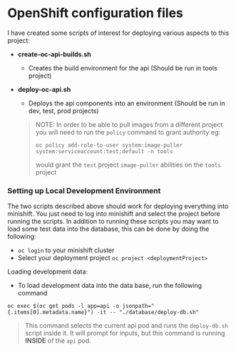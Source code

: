 # OpenShift configuration files

I have created some scripts of interest for deploying various aspects to this project:

- **create-oc-api-builds.sh**
  - Creates the build environment for the api (Should be run in tools project)
- **deploy-oc-api.sh**
  - Deploys the api components into an environment (Should be run in dev, test, prod projects)

  > NOTE: In order to be able to pull images from a different project you will need to run the `policy` command to grant authority eg:
  >
  > `oc policy add-role-to-user system:image-puller system:serviceaccount:test:default -n tools`
  > 
  > would grant the `test` project `image-puller` abilities on the `tools` project


### Setting up Local Development Environment

The two scripts described above should work for deploying everything into minishift.  You just need to log into minishift and select the project before running the scripts.  In addition to running these scripts you may want to load some test data into the database, this can be done by doing the following:

- `oc login` to your minishift cluster
- Select your deployment project `oc project <deploymentProject>`

Loading development data:
- To load development data into the data base, run the following command

`oc exec $(oc get pods -l app=api -o jsonpath="{.items[0].metadata.name}") -it -- "./database/deploy-db.sh"`

> This command selects the current api pod and runs the `deploy-db.sh` script inside it.  It will prompt for inputs, but this command is running **INSIDE** of the `api` pod.